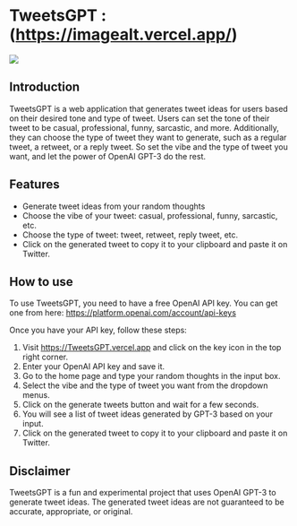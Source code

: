 # TweetsGPT : (https://imagealt.vercel.app/)

<kbd>
<a href="https://tweetsgpt.vercel.app/">
  <img src="https://tweetsgpt.vercel.app/website.png" />
</a>
</kbd>

## Introduction
TweetsGPT is a web application that generates tweet ideas for users based on their desired tone and type of tweet. Users can set the tone of their tweet to be casual, professional, funny, sarcastic, and more. Additionally, they can choose the type of tweet they want to generate, such as a regular tweet, a retweet, or a reply tweet. So set the vibe and the type of tweet you want, and let the power of OpenAI GPT-3 do the rest.

## Features

- Generate tweet ideas from your random thoughts
- Choose the vibe of your tweet: casual, professional, funny, sarcastic, etc.
- Choose the type of tweet: tweet, retweet, reply tweet, etc.
- Click on the generated tweet to copy it to your clipboard and paste it on Twitter.

## How to use

To use TweetsGPT, you need to have a free OpenAI API key. You can get one from here: https://platform.openai.com/account/api-keys

Once you have your API key, follow these steps:

1. Visit https://TweetsGPT.vercel.app and click on the key icon in the top right corner.
2. Enter your OpenAI API key and save it.
3. Go to the home page and type your random thoughts in the input box.
4. Select the vibe and the type of tweet you want from the dropdown menus.
5. Click on the generate tweets button and wait for a few seconds.
6. You will see a list of tweet ideas generated by GPT-3 based on your input.
7. Click on the generated tweet to copy it to your clipboard and paste it on Twitter.

## Disclaimer

TweetsGPT is a fun and experimental project that uses OpenAI GPT-3 to generate tweet ideas. The generated tweet ideas are not guaranteed to be accurate, appropriate, or original.
